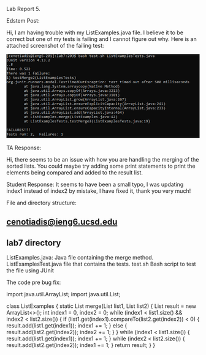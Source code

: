 Lab Report 5.

Edstem Post:

Hi, I am having trouble with my ListExamples.java file. I believe it to be correct but one of my tests is failing and I cannot figure out why. Here is an attached screenshot of the failing test:

![Image](lab33.PNG)

TA Response:

Hi, there seems to be an issue with how you are handling the merging of the sorted lists. You could maybe try adding some print statements to print the elements being compared and added to the result list.

Student Response: It seems to have been a small typo, I was updating index1 instead of index2 by mistake, I have fixed it, thank you very much!

File and directory structure: 

cenotiadis@ieng6.ucsd.edu
-
lab7 directory
-
ListExamples.java: Java file containing the merge method.
ListExamplesTest.java file that contains the tests.
test.sh Bash script to test the file using JUnit

The code pre bug fix:

import java.util.ArrayList;
import java.util.List;

class ListExamples {
    static List<String> merge(List<String> list1, List<String> list2) {
        List<String> result = new ArrayList<>();
        int index1 = 0, index2 = 0;
        while (index1 < list1.size() && index2 < list2.size()) {
            if (list1.get(index1).compareTo(list2.get(index2)) < 0) {
                result.add(list1.get(index1));
                index1 += 1;
            } else {
                result.add(list2.get(index2));
                index2 += 1;
            }
        }
        while (index1 < list1.size()) {
            result.add(list1.get(index1));
            index1 += 1;
        }
        while (index2 < list2.size()) {
            result.add(list2.get(index2));
            index1 += 1;
        }
        return result;
    }
}
